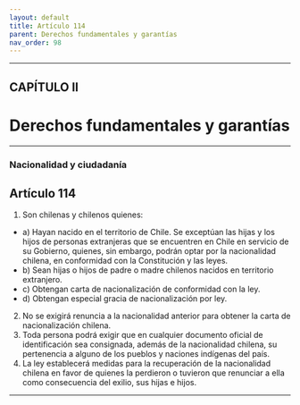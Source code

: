 ```yaml
---
layout: default
title: Artículo 114
parent: Derechos fundamentales y garantías
nav_order: 98
---
```


---

## CAPÍTULO II
# Derechos fundamentales y garantías

---

### Nacionalidad y ciudadanía

## Artículo 114

1. Son chilenas y chilenos quienes:
- a) Hayan nacido en el territorio de Chile. Se exceptúan las hijas y los hijos de personas extranjeras que se encuentren en Chile en servicio de su Gobierno, quienes, sin embargo, podrán optar por la nacionalidad chilena, en conformidad con la Constitución y las leyes.
- b) Sean hijas o hijos de padre o madre chilenos nacidos en territorio extranjero.
- c) Obtengan carta de nacionalización de conformidad con la ley.
- d) Obtengan especial gracia de nacionalización por ley.
2. No se exigirá renuncia a la nacionalidad anterior para obtener la carta de nacionalización chilena.
3. Toda persona podrá exigir que en cualquier documento oficial de identificación sea consignada, además de la nacionalidad chilena, su pertenencia a alguno de los pueblos y naciones indígenas del país.
4. La ley establecerá medidas para la recuperación de la nacionalidad chilena en favor de quienes la perdieron o tuvieron que renunciar a ella como consecuencia del exilio, sus hijas e hijos.

---

